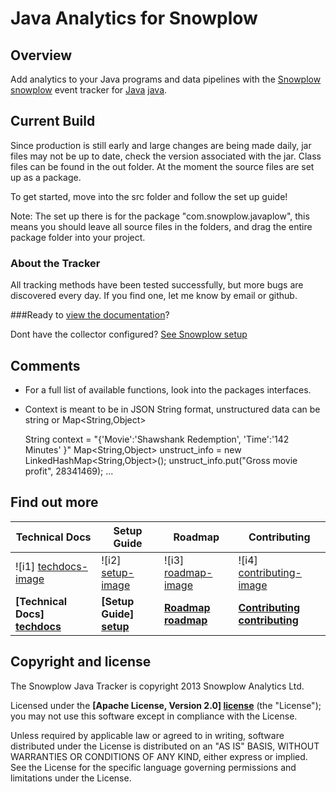 # Java Analytics for Snowplow

## Overview

Add analytics to your Java programs and data pipelines with the [Snowplow] [snowplow] event tracker for [Java] [java].

## Current Build

Since production is still early and large changes are being made daily, jar files may not be up to date, check the version associated with the jar. Class files can be found in the out folder. At the moment the source files are set up as a package.

To get started, move into the src folder and follow the set up guide!

Note: The set up there is for the package "com.snowplow.javaplow", this means you should leave all source files in the folders, and drag the entire package folder into your project. 

### About the Tracker

All tracking methods have been tested successfully, but more bugs are discovered every day. If you find one, let me know by email or github.

###Ready to [view the documentation][documentation]?

Dont have the collector configured? [See Snowplow setup][setup]

## Comments

- For a full list of available functions, look into the packages interfaces.
- Context is meant to be in JSON String format, unstructured data can be string or Map<String,Object>

	String context = "{'Movie':'Shawshank Redemption', 'Time':'142 Minutes' }"
	Map<String,Object> unstruct_info = new LinkedHashMap<String,Object>();
	unstruct_info.put("Gross movie profit", 28341469);
	...


## Find out more

| Technical Docs                  | Setup Guide               | Roadmap                 | Contributing                      |
|---------------------------------|---------------------------|-------------------------|-----------------------------------|
| ![i1] [techdocs-image]          | ![i2] [setup-image]       | ![i3] [roadmap-image]   | ![i4] [contributing-image]        |
| **[Technical Docs] [techdocs]** | **[Setup Guide] [setup]** | **[Roadmap] [roadmap]** | **[Contributing] [contributing]** |

## Copyright and license

The Snowplow Java Tracker is copyright 2013 Snowplow Analytics Ltd.

Licensed under the **[Apache License, Version 2.0] [license]** (the "License");
you may not use this software except in compliance with the License.

Unless required by applicable law or agreed to in writing, software
distributed under the License is distributed on an "AS IS" BASIS,
WITHOUT WARRANTIES OR CONDITIONS OF ANY KIND, either express or implied.
See the License for the specific language governing permissions and
limitations under the License.

[java]: http://www.java.com/en/

[snowplow]: http://snowplowanalytics.com

[dependencies]: https://drive.google.com/folderview?id=0B9v7AAtH8DSpWWZ1c3RUZjU3WlU&usp=sharing
[documentation]: https://gleasonk.github.io/Saggezza/JavaDoc/index.html

[techdocs-image]: https://d3i6fms1cm1j0i.cloudfront.net/github/images/techdocs.png
[setup-image]: https://d3i6fms1cm1j0i.cloudfront.net/github/images/setup.png
[roadmap-image]: https://d3i6fms1cm1j0i.cloudfront.net/github/images/roadmap.png
[contributing-image]: https://d3i6fms1cm1j0i.cloudfront.net/github/images/contributing.png

[techdocs]: https://github.com/snowplow/snowplow/wiki/Snowplow-technical-documentation
[setup]: https://github.com/snowplow/snowplow/wiki/Setting-up-Snowplow
[roadmap]: https://github.com/snowplow/snowplow/wiki
[contributing]: https://github.com/snowplow/snowplow/wiki/Contributing

[license]: http://www.apache.org/licenses/LICENSE-2.0
